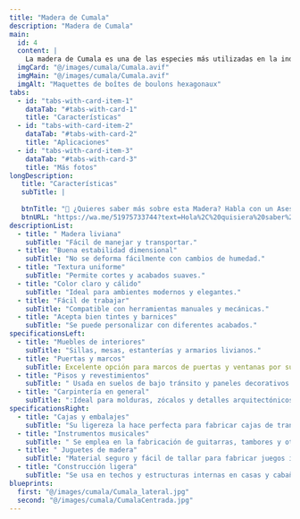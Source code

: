 ```yaml
---
title: "Madera de Cumala"
description: "Madera de Cumala"
main:
  id: 4
  content: |
    La madera de Cumala es una de las especies más utilizadas en la industria maderera debido a su ligereza, versatilidad y facilidad de trabajo. Es una madera de densidad media con una tonalidad que varía entre amarillo pálido y marrón claro, lo que la hace ideal para aplicaciones decorativas y estructurales. Su textura es fina y uniforme, lo que permite obtener acabados de gran calidad con barnices y lacas.
  imgCard: "@/images/cumala/Cumala.avif"
  imgMain: "@/images/cumala/Cumala.avif"
  imgAlt: "Maquettes de boîtes de boulons hexagonaux"
tabs:
  - id: "tabs-with-card-item-1"
    dataTab: "#tabs-with-card-1"
    title: "Características"
  - id: "tabs-with-card-item-2"
    dataTab: "#tabs-with-card-2"
    title: "Aplicaciones"
  - id: "tabs-with-card-item-3"
    dataTab: "#tabs-with-card-3"
    title: "Más fotos"
longDescription:
   title: "Características"
   subTitle: |
    
   btnTitle: "📲 ¿Quieres saber más sobre esta Madera? Habla con un Asesor"
   btnURL: "https://wa.me/51975733744?text=Hola%2C%20quisiera%20saber%20m%C3%A1s%20sobre%20la%20madera%20de%20Cumala%20disponible%20en%20Cheaper%20Buy."
descriptionList:
  - title: " Madera liviana"
    subTitle: "Fácil de manejar y transportar."
  - title: "Buena estabilidad dimensional"
    subTitle: "No se deforma fácilmente con cambios de humedad."
  - title: "Textura uniforme"
    subTitle: "Permite cortes y acabados suaves."
  - title: "Color claro y cálido"
    subTitle: "Ideal para ambientes modernos y elegantes."
  - title: "Fácil de trabajar"
    subTitle: "Compatible con herramientas manuales y mecánicas."
  - title: "Acepta bien tintes y barnices"
    subTitle: "Se puede personalizar con diferentes acabados."
specificationsLeft:
  - title: "Muebles de interiores"
    subTitle: "Sillas, mesas, estanterías y armarios livianos."
  - title: "Puertas y marcos"
    subTitle: Excelente opción para marcos de puertas y ventanas por su facilidad de ensamblaje."
  - title: "Pisos y revestimientos"
    subTitle: " Usada en suelos de bajo tránsito y paneles decorativos."
  - title: "Carpintería en general"
    subTitle: ":Ideal para molduras, zócalos y detalles arquitectónicos."
specificationsRight:
  - title: "Cajas y embalajes"
    subTitle: "Su ligereza la hace perfecta para fabricar cajas de transporte."
  - title: "Instrumentos musicales"
    subTitle: " Se emplea en la fabricación de guitarras, tambores y otros instrumentos."
  - title: " Juguetes de madera"
    subTitle: "Material seguro y fácil de tallar para fabricar juegos infantiles."
  - title: "Construcción ligera"
    subTitle: "Se usa en techos y estructuras internas en casas y cabañas."
blueprints:
  first: "@/images/cumala/Cumala_lateral.jpg"
  second: "@/images/cumala/CumalaCentrada.jpg"    
---
```

